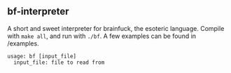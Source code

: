 ## bf-interpreter

A short and sweet interpreter for brainfuck, the esoteric language. Compile with `make all`, and run with `./bf`.
A few  examples can be found in /examples.
```
usage: bf [input_file]
  input_file: file to read from
```
